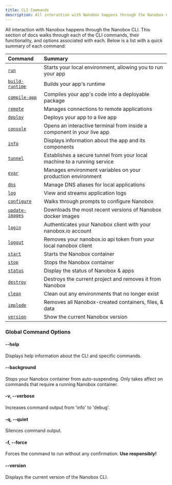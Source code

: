 ```yaml
---
title: CLI Commands
description: All interaction with Nanobox happens through the Nanobox CLI. This doc outlines each of the CLI commands, their functionality, and available options.
---
```


All interaction with Nanobox happens through the Nanobox CLI. This section of docs walks through each of the CLI commands, their functionality, and options associated with each. Below is a list with a quick summary of each command:

| Command                                | Summary                                                                  |
| :------------------------------------- | :----------------------------------------------------------------------- |
| [`run`](/cli/run/)                     | Starts your local environment, allowing you to run your app              |
| [`build-runtime`](/cli/build-runtime/) | Builds your app's runtime                                                |
| [`compile-app`](/cli/compile-app/)     | Compiles your app's code into a deployable package                       |
| [`remote`](/cli/remote/)               | Manages connections to remote applications                               |
| [`deploy`](/cli/deploy/)               | Deploys your app to a live app                                           |
| [`console`](/cli/console/)             | Opens an interactive terminal from inside a component in your live app   |
| [`info`](/cli/info/)                   | Displays information about the app and its components                    |
| [`tunnel`](/cli/tunnel/)               | Establishes a secure tunnel from your local machine to a running service |
| [`evar`](/cli/evar/)                   | Manages environment variables on your production environment             |
| [`dns`](/cli/dns/)                     | Manage DNS aliases for local applications                                |
| [`log`](/cli/log/)                     | View and streams application logs                                        |
| [`configure`](/cli/configure)          | Walks through prompts to configure Nanobox                               |
| [`update-images`](/cli/update-images/) | Downloads the most recent versions of Nanobox docker images              |
| [`login`](/cli/login/)                 | Authenticates your Nanobox client with your nanobox.io account           |
| [`logout`](/cli/logout/)               | Removes your nanobox.io api token from your local nanobox client         |
| [`start`](/cli/start/)                 | Starts the Nanobox container                                             |
| [`stop`](/cli/stop/)                   | Stops the Nanobox container                                              |
| [`status`](/cli/status/)               | Display the status of Nanobox & apps                                     |
| [`destroy`](/cli/destroy/)             | Destroys the current project and removes it from Nanobox                 |
| [`clean`](/cli/clean/)                 | Clean out any environments that no longer exist                          |
| [`implode`](/cli/implode/)             | Removes all Nanobox-created containers, files, & data                    |
| [`version`](/cli/version/)             | Show the current Nanobox version                                         |

### Global Command Options
#### --help
Displays help information about the CLI and specific commands.

#### --background
Stops your Nanobox container from auto-suspending. Only takes affect on commands that require a running Nanobox container.

#### -v, --verbose
Increases command output from 'info' to 'debug'.

#### -q, --quiet
Silences command output.

#### -f, --force
Forces the command to run without any confirmation. **Use responsibly!**

#### --version
Displays the current version of the Nanobox CLI.
